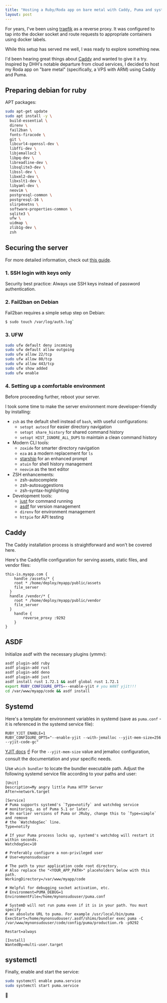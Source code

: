 ```yaml
---
title: "Hosting a Ruby/Roda app on bare metal with Caddy, Puma and systemd"
layout: post
---
```


For years, I've been using [traefik](https://traefik.io) as a reverse proxy. It was configured to tap into the docker socket and route requests to appropriate containers using docker labels.

While this setup has served me well, I was ready to explore something new. 

I'd been hearing great things about [Caddy](https://caddyserver.com) and wanted to give it a try. Inspired by DHH's notable departure from cloud services, I decided to host my Roda app on "bare metal" (specifically, a VPS with ARM) using Caddy and Puma.

## Preparing debian for ruby

APT packages:

```sh
sudo apt-get update
sudo apt install -y \
  build-essential \
  direnv \
  fail2ban \
  fonts-firacode \
  git \
  libcurl4-openssl-dev \
  libffi-dev \
  libjemalloc2 \
  libpq-dev \
  libreadline-dev \
  libsqlite3-dev \
  libssl-dev \
  libxml2-dev \
  libxslt1-dev \
  libyaml-dev \
  neovim \
  postgresql-common \
  postgresql-16 \
  slirp4netns \
  software-properties-common \
  sqlite3 \
  ufw \
  uidmap \
  zlib1g-dev \
  zsh
```

## Securing the server

For more detailed information, check out [this guide](https://www.simon-neutert.de/2022/setup-vps/).

### 1. SSH login with keys only

Security best practice: Always use SSH keys instead of password authentication.

### 2. Fail2ban on Debian

Fail2ban requires a simple setup step on Debian:

```sh
$ sudo touch /var/log/auth.log`
```

### 3. UFW

```bash
sudo ufw default deny incoming
sudo ufw default allow outgoing
sudo ufw allow 22/tcp
sudo ufw allow 80/tcp
sudo ufw allow 443/tcp
sudo ufw show added
sudo ufw enable
```

### 4. Setting up a comfortable environment

Before proceeding further, reboot your server.

I took some time to make the server environment more developer-friendly by installing:

- `zsh` as the default shell instead of `bash`, with useful configurations:
  - `setopt autocd` for easier directory navigation
  - `setopt share_history` for shared command history
  - `setopt HIST_IGNORE_ALL_DUPS` to maintain a clean command history
- Modern CLI tools:
  - `zoxide` for smarter directory navigation
  - `eza` as a modern replacement for `ls`
  - [starship](https://starship.rs) for an enhanced prompt
  - `atuin` for shell history management
  - `neovim` as the text editor
- ZSH enhancements:
  - zsh-autocomplete
  - zsh-autosuggestions
  - zsh-syntax-highlighting
- Development tools:
  - [just](https://github.com/casey/just) for command running
  - [asdf](https://asdf-vm.com) for version management
  - `direnv` for environment management
  - `httpie` for API testing

## Caddy

The Caddy installation process is straightforward and won't be covered here.

Here's the Caddyfile configuration for serving assets, static files, and vendor files:

```Caddyfile
this-is.myapp.com {
	handle /assets/* {
    root * /home/deploy/myapp/public/assets
    file_server
  }
  handle /vendor/* {
    root * /home/deploy/myapp/public/vendor
    file_server
  }
	handle {
		reverse_proxy :9292
	}
}
```

## ASDF

Initialize asdf with the necessary plugins (ymmv):

```bash
asdf plugin-add ruby
asdf plugin-add rust
asdf plugin-add deno
asdf plugin-add just
asdf install rust 1.72.1 && asdf global rust 1.72.1
export RUBY_CONFIGURE_OPTS=--enable-yjit # you WANT yjit!!!
cd /var/www/myapp/code && asdf install
```

## Systemd

Here's a template for environment variables in systemd (save as `puma.conf` - it is referenced in the systemd service file):

```env
RUBY_YJIT_ENABLE=1
RUBY_CONFIGURE_OPTS="--enable-yjit --with-jemalloc --yjit-mem-size=256 --yjit-code-gc"
```

[YJIT docs](https://docs.ruby-lang.org/en/master/yjit/yjit_md.html#label-Examples)
☝️ For the `--yjit-mem-size` value and jemalloc configuration, consult the documentation and your specific needs.

Use `which bundler` to locate the bundler executable path. Adjust the following systemd service file according to your paths and user:

```systemd
[Unit]    
Description=My angry little Puma HTTP Server    
After=network.target

[Service]
# Puma supports systemd's `Type=notify` and watchdog service
# monitoring, as of Puma 5.1 or later.
# On earlier versions of Puma or JRuby, change this to `Type=simple` and remove
# the `WatchdogSec` line.
Type=notify

# If your Puma process locks up, systemd's watchdog will restart it within seconds.
WatchdogSec=10

# Preferably configure a non-privileged user
# User=mynonsudouser

# The path to your application code root directory.
# Also replace the "<YOUR_APP_PATH>" placeholders below with this path.
WorkingDirectory=/var/www/myapp/code

# Helpful for debugging socket activation, etc.
# Environment=PUMA_DEBUG=1
EnvironmentFile=/home/mynonsudouser/puma.conf

# SystemD will not run puma even if it is in your path. You must specify
# an absolute URL to puma. For example /usr/local/bin/puma
ExecStart=/home/mynonsudouser/.asdf/shims/bundler exec puma -C /var/www/mynonsudouser/code/config/puma/production.rb -p9292
    
Restart=always    
    
[Install]    
WantedBy=multi-user.target
```

## systemctl

Finally, enable and start the service:

```bash
sudo systemctl enable puma.service
sudo systemctl start puma.service
```

🚀